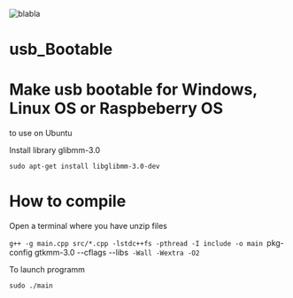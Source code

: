 ![blabla](https://user-images.githubusercontent.com/29018157/128608073-5bd0bbdf-a191-47aa-9a5e-a65d1e1a13dc.png)

# usb_Bootable
# Make usb bootable for Windows, Linux OS or Raspbeberry OS
to use on Ubuntu


Install library glibmm-3.0

`sudo apt-get install libglibmm-3.0-dev`

# How to compile
Open a terminal where you have unzip files

`g++ -g main.cpp src/*.cpp -lstdc++fs -pthread -I include -o main `pkg-config gtkmm-3.0 --cflags --libs` -Wall -Wextra -O2`

To launch programm

`sudo ./main`
